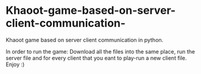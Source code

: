 # Khaoot-game-based-on-server-client-communication-
Khaoot game based on server client communication in python.

In order to run the game:
Download all the files into the same place, run the server file and for every client that you eant to play-run a new client file.
Enjoy :)
